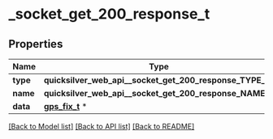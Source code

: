 # _socket_get_200_response_t

## Properties
Name | Type | Description | Notes
------------ | ------------- | ------------- | -------------
**type** | **quicksilver_web_api__socket_get_200_response_TYPE_e** |  | [optional] 
**name** | **quicksilver_web_api__socket_get_200_response_NAME_e** |  | [optional] 
**data** | [**gps_fix_t**](gps_fix.md) \* |  | [optional] 

[[Back to Model list]](../README.md#documentation-for-models) [[Back to API list]](../README.md#documentation-for-api-endpoints) [[Back to README]](../README.md)


